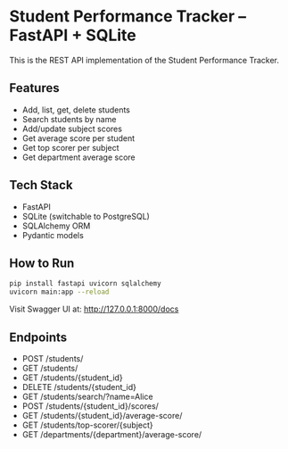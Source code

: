 # Student Performance Tracker – FastAPI + SQLite

This is the REST API implementation of the Student Performance Tracker.

## Features

- Add, list, get, delete students
- Search students by name
- Add/update subject scores
- Get average score per student
- Get top scorer per subject
- Get department average score

## Tech Stack

- FastAPI
- SQLite (switchable to PostgreSQL)
- SQLAlchemy ORM
- Pydantic models

## How to Run

```bash
pip install fastapi uvicorn sqlalchemy
uvicorn main:app --reload
```

Visit Swagger UI at: http://127.0.0.1:8000/docs

## Endpoints

- POST /students/
- GET /students/
- GET /students/{student_id}
- DELETE /students/{student_id}
- GET /students/search/?name=Alice
- POST /students/{student_id}/scores/
- GET /students/{student_id}/average-score/
- GET /students/top-scorer/{subject}
- GET /departments/{department}/average-score/
